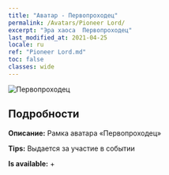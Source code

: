 ```yaml
---
title: "Аватар - Первопроходец"
permalink: /Avatars/Pioneer Lord/
excerpt: "Эра хаоса  Первопроходец"
last_modified_at: 2021-04-25
locale: ru
ref: "Pioneer Lord.md"
toc: false
classes: wide
---
```

 ![Первопроходец](/images/a/avatarFrame_33.png)

## Подробности

 **Описание:** Рамка аватара «Первопроходец» 

 **Tips:** Выдается за участие в событии 

 **Is available:**  + 


